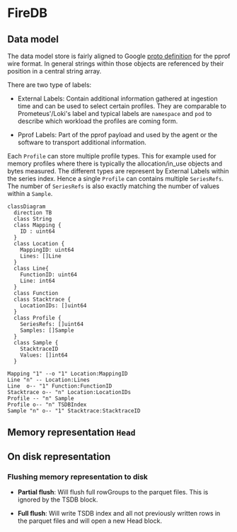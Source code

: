 # FireDB

## Data model

The data model store is fairly aligned to Google [proto definition][pprof] for
the pprof wire format. In general strings within those objects are referenced
by their position in a central string array.

There are two type of labels:

* External Labels: Contain additional information gathered at ingestion time
  and can be used to select certain profiles. They are comparable to
  Prometeus'/Loki's label and typical labels are `namespace` and `pod` to
  describe which workload the profiles are coming form.

* Pprof Labels: Part of the pprof payload and used by the agent or the software
  to transport additional information.

Each `Profile` can store multiple profile types. This for example used for
memory profiles where there is typically the allocation/in_use objects and
bytes measured. The different types are represent by External Labels within the
series index. Hence a single `Profile` can contains multiple `SeriesRefs`. The
number of `SeriesRefs` is also exactly matching the number of values within a
`Sample`.

[pprof]: https://github.com/google/pprof/blob/main/proto/profile.proto

```mermaid
classDiagram
  direction TB
  class String
  class Mapping {
    ID : uint64
  }
  class Location {
    MappingID: uint64
    Lines: []Line
  }
  class Line{
    FunctionID: uint64
    Line: int64
  }
  class Function
  class Stacktrace {
    LocationIDs: []uint64
  }
  class Profile {
    SeriesRefs: []uint64
    Samples: []Sample
  }
  class Sample {
    StacktraceID
    Values: []int64
  }

Mapping "1" --o "1" Location:MappingID
Line "n" -- Location:Lines
Line  o-- "1" Function:FunctionID
Stacktrace o-- "n" Location:LocationIDs
Profile -- "n" Sample
Profile o-- "n" TSDBIndex
Sample "n" o-- "1" Stacktrace:StacktraceID
```

## Memory representation `Head`

## On disk representation

### Flushing memory representation to disk

* **Partial flush**: Will flush full rowGroups to the parquet files. This is
  ignored by the TSDB block.

* **Full flush**: Will write TSDB index and all not previously written rows in
  the parquet files and will open a new Head block.

